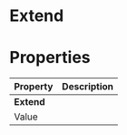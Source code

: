 # Extend


# Properties


| Property | Description| 
| -------- | -----------|
| **Extend** |  |
| Value |  |





